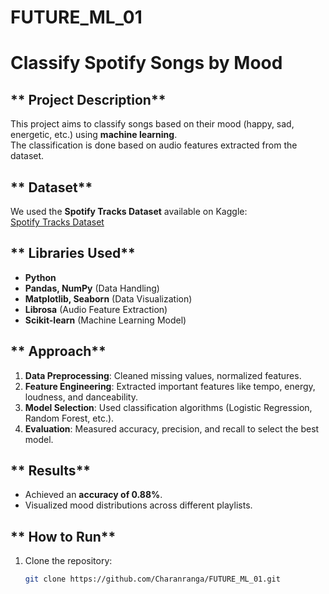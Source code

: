 # FUTURE_ML_01
#  Classify Spotify Songs by Mood   

## ** Project Description**  
This project aims to classify songs based on their mood (happy, sad, energetic, etc.) using **machine learning**.  
The classification is done based on audio features extracted from the dataset.  

## ** Dataset**  
We used the **Spotify Tracks Dataset** available on Kaggle:  
[Spotify Tracks Dataset](https://www.kaggle.com/datasets/maharshipandya/-spotify-tracks-dataset)  

## ** Libraries Used**  
- **Python**  
- **Pandas, NumPy** (Data Handling)  
- **Matplotlib, Seaborn** (Data Visualization)  
- **Librosa** (Audio Feature Extraction)  
- **Scikit-learn** (Machine Learning Model)  

## ** Approach**  
1. **Data Preprocessing**: Cleaned missing values, normalized features.  
2. **Feature Engineering**: Extracted important features like tempo, energy, loudness, and danceability.  
3. **Model Selection**: Used classification algorithms (Logistic Regression, Random Forest, etc.).  
4. **Evaluation**: Measured accuracy, precision, and recall to select the best model.  

## ** Results**  
- Achieved an **accuracy of 0.88%**.  
- Visualized mood distributions across different playlists.  

## ** How to Run**  
1. Clone the repository:  
   ```bash
   git clone https://github.com/Charanranga/FUTURE_ML_01.git

